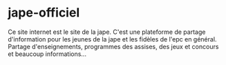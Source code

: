 # jape-officiel
Ce site internet est le site de la jape.  C'est une plateforme de partage d'information pour les jeunes de la jape et les fidèles de l'epc en général. Partage d'enseignements, programmes des assises, des jeux et concours et beaucoup informations...
